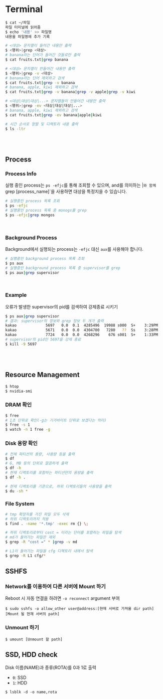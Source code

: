# Terminal

```bash
$ cat ~/파일
파일 터미널에 읽어줌
$ echo '내용' >> 파일명
내용을 파일명에 추가 기록
```

```bash
# <대상> 문자열이 들어간 내용만 출력
$ <행위>|grep <대상>
# banana라는 단어가 들어간 것들로만 출력
$ cat fruits.txt|grep banana

# <대상> 문자열이 안들어간 내용만 출력
$ <행위>|grep -v <대상>
# banana라는 단어 제외하고 검색
$ cat fruits.txt|grep -v banana
# banana, apple, kiwi 제외하고 검색
$ cat fruits.txt|grep -v banana|grep -v apple|grep -v kiwi

# <대상|대상|대상|...> 문자열들이 안들어간 내용만 출력
$ <행위>|grep -ev <대상|대상|대상|...>
# banana, apple, kiwi 제외하고 검색
$ cat fruits.txt|grep -ev banana|apple|kiwi
```

```bash
# 시간 순서로 정렬 및 디렉토리 내용 출력
$ ls -ltr
```

<br><br>

## Process

### Process Info

실행 중인 process는 `ps -efjc`를 통해 조회할 수 있으며, and를 의미하는 |`와 함께  `grep [process_name]`을 사용하면 대상을 특정지을 수 있습니다.

```bash
# 실행중인 process 목록 조회
$ ps -efjc
# 실행중인 process 목록 중 monogs를 grep
$ ps -efjc|grep mongos
```

<br>

### Background Process

Background에서 실행되는 process는 `-efjc` 대신 `aux`를 사용해야 합니다.

```bash
# 실행중인 background process 목록 조회
$ ps aux
# 실행중인 background process 목록 중 supervisor를 grep
$ ps aux|grep supervisor
```

<br>

### Example

오류가 발생한 supervisor의 pid를 검색하여 강제종료 시키기

```bash
$ ps aux|grep supervisor
# 결과: supervisor의 정보와 grep 정보 두 개가 출력
kakao             5697   0.0  0.1  4285496  19988 s000  S+    3:29PM   0:00.20 /usr/local/Cellar/supervisor/4.1.0_1/libexec/bin/python3.8 /usr/local/bin/supervisorctl -s http://localhost:23231
kakao             5671   0.0  0.0  4304700   7280   ??  Ss    3:28PM   0:24.31 /usr/local/Cellar/supervisor/4.1.0_1/libexec/bin/python3.8 /usr/local/bin/supervisord -c spvc1.conf
kakao             7724   0.0  0.0  4268296    676 s001  S+    1:33PM   0:00.00 grep --color=auto --exclude-dir=.bzr --exclude-dir=CVS --exclude-dir=.git --exclude-dir=.hg --exclude-dir=.svn supervisor
# supervisor의 pid인 5697을 강제 종료
$ kill -9 5697
```

<br>

<br>

## Resource Management

```bash
$ htop
$ nvidia-smi
```

### DRAM 확인

```bash
$ free
# 1초 단위로 확인(-g는 기가바이트 단위로 보겠다는 의미)
$ free -s 1
$ watch -n 1 free -g
```

### Disk 용량 확인

```bash
# 전체 파티션의 용량, 사용량 등을 출력
$ df
# G, MB 등의 단위로 깔끔하게 출력
$ df -h
# 현재 디렉토리를 포함하는 파티션만의 용량을 출력
$ df -h .

# 현재 디렉토리를 기준으로, 하위 디렉토리들의 사용량을 출력
$ du -sh *
```

### File System

```bash
# tmp 확장자를 가진 파일 모두 삭제
# 하위 디렉토리까지 적용
$ find . -name '*.tmp' -exec rm {} \;
```

```bash
# 하위 디렉토리로부터 cost = 이라는 단어를 포함하는 파일을 탐색
# md가 들어가는 파일은 제외
$ grep -R "cost =" * |grep -v md
```

```bash
# L1이 들어가는 파일을 cfg 디렉토리 내에서 탐색
$ grep -R L1 cfg/*
```

## SSHFS

### Network를 이용하여 다른 서버에 Mount 하기

Reboot 시 자동 연결을 하려면 `-o reconnect` argument 부여

```
$ sudo sshfs -o allow_other user@address:[현재 서버로 가져올 dir path] [Mount 될 현재 서버의 path]
```

### Unmount 하기

```
$ umount [Unmount 할 path]
```

## SSD, HDD check

Disk 이름(NAME)과 종류(ROTA)를 0과 1로 출력

- `0`: SSD
- `1`: HDD

```
$ lsblk -d -o name,rota
```
